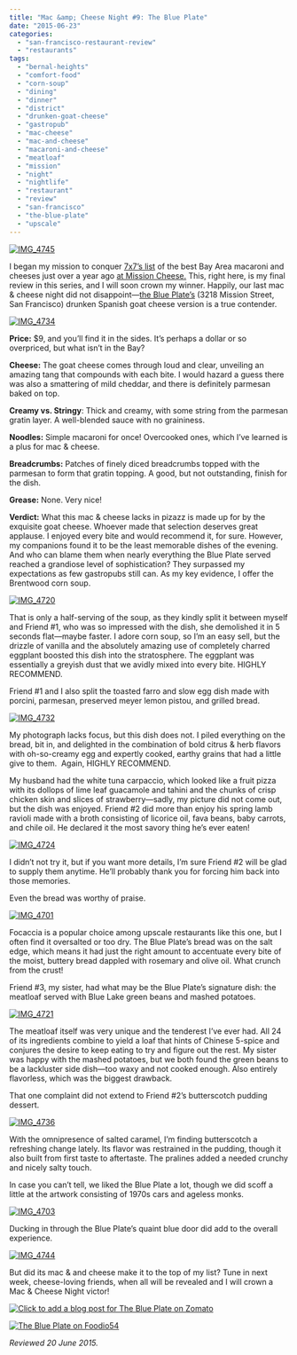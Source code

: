 ```yaml
---
title: "Mac &amp; Cheese Night #9: The Blue Plate"
date: "2015-06-23"
categories: 
  - "san-francisco-restaurant-review"
  - "restaurants"
tags: 
  - "bernal-heights"
  - "comfort-food"
  - "corn-soup"
  - "dining"
  - "dinner"
  - "district"
  - "drunken-goat-cheese"
  - "gastropub"
  - "mac-cheese"
  - "mac-and-cheese"
  - "macaroni-and-cheese"
  - "meatloaf"
  - "mission"
  - "night"
  - "nightlife"
  - "restaurant"
  - "review"
  - "san-francisco"
  - "the-blue-plate"
  - "upscale"
---
```


[![IMG_4745](http://s3.amazonaws.com/thegourmez-wpmedia/2015/06/IMG_4745-500x359.jpg)](http://s3.amazonaws.com/thegourmez-wpmedia/2015/06/IMG_4745.jpg)

I began my mission to conquer [7x7’s list](http://www.7x7.com/eat-drink/10-best-mac-n-cheeses-bay-area) of the best Bay Area macaroni and cheeses just over a year ago [at Mission Cheese.](http://thegourmez.com/2014/06/03/mac-cheese-night-at-mission-cheese/) This, right here, is my final review in this series, and I will soon crown my winner. Happily, our last mac & cheese night did not disappoint—[the Blue Plate’s](http://www.blueplatesf.com/) (3218 Mission Street, San Francisco) drunken Spanish goat cheese version is a true contender.

[![IMG_4734](http://s3.amazonaws.com/thegourmez-wpmedia/2015/06/IMG_4734-500x385.jpg)](http://s3.amazonaws.com/thegourmez-wpmedia/2015/06/IMG_4734.jpg)

**Price:** $9, and you’ll find it in the sides. It’s perhaps a dollar or so overpriced, but what isn’t in the Bay?

**Cheese:** The goat cheese comes through loud and clear, unveiling an amazing tang that compounds with each bite. I would hazard a guess there was also a smattering of mild cheddar, and there is definitely parmesan baked on top.

**Creamy vs. Stringy**: Thick and creamy, with some string from the parmesan gratin layer. A well-blended sauce with no graininess.

**Noodles:** Simple macaroni for once! Overcooked ones, which I’ve learned is a plus for mac & cheese.

**Breadcrumbs:** Patches of finely diced breadcrumbs topped with the parmesan to form that gratin topping. A good, but not outstanding, finish for the dish.

**Grease:** None. Very nice!

**Verdict:** What this mac & cheese lacks in pizazz is made up for by the exquisite goat cheese. Whoever made that selection deserves great applause. I enjoyed every bite and would recommend it, for sure. However, my companions found it to be the least memorable dishes of the evening. And who can blame them when nearly everything the Blue Plate served reached a grandiose level of sophistication? They surpassed my expectations as few gastropubs still can. As my key evidence, I offer the Brentwood corn soup.

[![IMG_4720](http://s3.amazonaws.com/thegourmez-wpmedia/2015/06/IMG_4720-500x334.jpg)](http://s3.amazonaws.com/thegourmez-wpmedia/2015/06/IMG_4720.jpg)

That is only a half-serving of the soup, as they kindly split it between myself and Friend #1, who was so impressed with the dish, she demolished it in 5 seconds flat—maybe faster. I adore corn soup, so I’m an easy sell, but the drizzle of vanilla and the absolutely amazing use of completely charred eggplant boosted this dish into the stratosphere. The eggplant was essentially a greyish dust that we avidly mixed into every bite. HIGHLY RECOMMEND.

Friend #1 and I also split the toasted farro and slow egg dish made with porcini, parmesan, preserved meyer lemon pistou, and grilled bread.

[![IMG_4732](http://s3.amazonaws.com/thegourmez-wpmedia/2015/06/IMG_4732-500x376.jpg)](http://s3.amazonaws.com/thegourmez-wpmedia/2015/06/IMG_4732.jpg)

My photograph lacks focus, but this dish does not. I piled everything on the bread, bit in, and delighted in the combination of bold citrus & herb flavors with oh-so-creamy egg and expertly cooked, earthy grains that had a little give to them.  Again, HIGHLY RECOMMEND.

My husband had the white tuna carpaccio, which looked like a fruit pizza with its dollops of lime leaf guacamole and tahini and the chunks of crisp chicken skin and slices of strawberry—sadly, my picture did not come out, but the dish was enjoyed. Friend #2 did more than enjoy his spring lamb ravioli made with a broth consisting of licorice oil, fava beans, baby carrots, and chile oil. He declared it the most savory thing he’s ever eaten!

[![IMG_4724](http://s3.amazonaws.com/thegourmez-wpmedia/2015/06/IMG_4724-500x334.jpg)](http://s3.amazonaws.com/thegourmez-wpmedia/2015/06/IMG_4724.jpg)

I didn’t not try it, but if you want more details, I’m sure Friend #2 will be glad to supply them anytime. He’ll probably thank you for forcing him back into those memories.

Even the bread was worthy of praise.

[![IMG_4701](http://s3.amazonaws.com/thegourmez-wpmedia/2015/06/IMG_4701-500x334.jpg)](http://s3.amazonaws.com/thegourmez-wpmedia/2015/06/IMG_4701.jpg)

Focaccia is a popular choice among upscale restaurants like this one, but I often find it oversalted or too dry. The Blue Plate’s bread was on the salt edge, which means it had just the right amount to accentuate every bite of the moist, buttery bread dappled with rosemary and olive oil. What crunch from the crust!

Friend #3, my sister, had what may be the Blue Plate’s signature dish: the meatloaf served with Blue Lake green beans and mashed potatoes.

[![IMG_4721](http://s3.amazonaws.com/thegourmez-wpmedia/2015/06/IMG_4721-500x334.jpg)](http://s3.amazonaws.com/thegourmez-wpmedia/2015/06/IMG_4721.jpg)

The meatloaf itself was very unique and the tenderest I’ve ever had. All 24 of its ingredients combine to yield a loaf that hints of Chinese 5-spice and conjures the desire to keep eating to try and figure out the rest. My sister was happy with the mashed potatoes, but we both found the green beans to be a lackluster side dish—too waxy and not cooked enough. Also entirely flavorless, which was the biggest drawback.

That one complaint did not extend to Friend #2’s butterscotch pudding dessert.

[![IMG_4736](http://s3.amazonaws.com/thegourmez-wpmedia/2015/06/IMG_4736-500x379.jpg)](http://s3.amazonaws.com/thegourmez-wpmedia/2015/06/IMG_4736.jpg)

With the omnipresence of salted caramel, I’m finding butterscotch a refreshing change lately. Its flavor was restrained in the pudding, though it also built from first taste to aftertaste. The pralines added a needed crunchy and nicely salty touch.

In case you can’t tell, we liked the Blue Plate a lot, though we did scoff a little at the artwork consisting of 1970s cars and ageless monks.

[![IMG_4703](http://s3.amazonaws.com/thegourmez-wpmedia/2015/06/IMG_4703-500x334.jpg)](http://s3.amazonaws.com/thegourmez-wpmedia/2015/06/IMG_4703.jpg)

Ducking in through the Blue Plate’s quaint blue door did add to the overall experience.

[![IMG_4744](http://s3.amazonaws.com/thegourmez-wpmedia/2015/06/IMG_4744-500x334.jpg)](http://s3.amazonaws.com/thegourmez-wpmedia/2015/06/IMG_4744.jpg)

But did its mac & and cheese make it to the top of my list? Tune in next week, cheese-loving friends, when all will be revealed and I will crown a Mac & Cheese Night victor!

[![Click to add a blog post for The Blue Plate on Zomato](https://www.zomato.com/logo/16840874/minilink)](https://www.zomato.com/san-francisco/the-blue-plate-san-francisco)

[![The Blue Plate on Foodio54](http://foodio54.com/images/badge-2-eb68.jpg)](http://foodio54.com/restaurant/San-Francisco-CA/eb68/The-Blue-Plate)

_Reviewed 20 June 2015._
